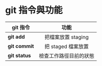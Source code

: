 # git 指令與功能

| **git 指令**       | 功能              |
| ------------- |:----------------:|
| **git add**       | 把檔案放置 staging |
| **git commit**    | 把 staged 檔案放置 |
| **git status**    | 檢查工作路徑目前的狀態|